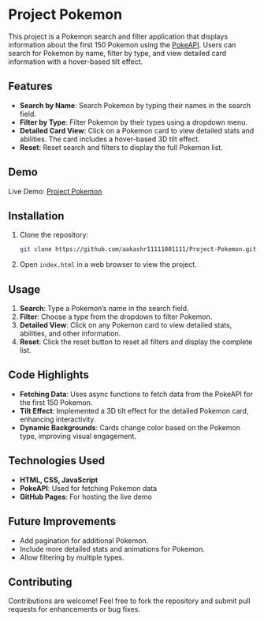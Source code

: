 # Project Pokemon

This project is a Pokemon search and filter application that displays information about the first 150 Pokemon using the [PokeAPI](https://pokeapi.co/). Users can search for Pokemon by name, filter by type, and view detailed card information with a hover-based tilt effect.

## Features

- **Search by Name**: Search Pokemon by typing their names in the search field.
- **Filter by Type**: Filter Pokemon by their types using a dropdown menu.
- **Detailed Card View**: Click on a Pokemon card to view detailed stats and abilities. The card includes a hover-based 3D tilt effect.
- **Reset**: Reset search and filters to display the full Pokemon list.

## Demo

Live Demo: [Project Pokemon](https://aakashr11111001111.github.io/Project-Pokemon/)

## Installation

1. Clone the repository:
    ```bash
    git clone https://github.com/aakashr11111001111/Project-Pokemon.git
    ```
2. Open `index.html` in a web browser to view the project.

## Usage

1. **Search**: Type a Pokemon’s name in the search field.
2. **Filter**: Choose a type from the dropdown to filter Pokemon.
3. **Detailed View**: Click on any Pokemon card to view detailed stats, abilities, and other information.
4. **Reset**: Click the reset button to reset all filters and display the complete list.

## Code Highlights

- **Fetching Data**: Uses async functions to fetch data from the PokeAPI for the first 150 Pokemon.
- **Tilt Effect**: Implemented a 3D tilt effect for the detailed Pokemon card, enhancing interactivity.
- **Dynamic Backgrounds**: Cards change color based on the Pokemon type, improving visual engagement.

## Technologies Used

- **HTML, CSS, JavaScript**
- **PokeAPI**: Used for fetching Pokemon data
- **GitHub Pages**: For hosting the live demo

## Future Improvements

- Add pagination for additional Pokemon.
- Include more detailed stats and animations for Pokemon.
- Allow filtering by multiple types.

## Contributing

Contributions are welcome! Feel free to fork the repository and submit pull requests for enhancements or bug fixes.